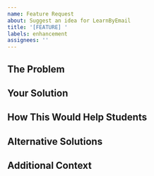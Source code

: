 ```yaml
---
name: Feature Request
about: Suggest an idea for LearnByEmail
title: '[FEATURE] '
labels: enhancement
assignees: ''
---
```


## The Problem
<!-- Describe the problem or limitation you're experiencing -->

## Your Solution
<!-- A clear description of what you want to happen -->

## How This Would Help Students
<!-- Explain how this feature would benefit students using LearnByEmail -->

## Alternative Solutions
<!-- Describe any alternative solutions you've considered -->

## Additional Context
<!-- Add any other context, examples, or screenshots about the feature request here -->